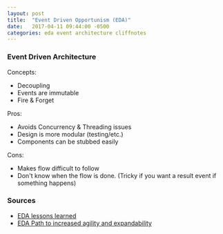 ```yaml
---
layout: post
title:  "Event Driven Opportunism (EDA)"
date:   2017-04-11 09:44:00 -0500
categories: eda event architecture cliffnotes
---
```



### Event Driven Architecture ###

Concepts:

  - Decoupling
  - Events are immutable
  - Fire & Forget


Pros:
  - Avoids Concurrency & Threading issues
  - Design is more modular (testing/etc.)
  - Components can be stubbed easily


Cons:
  - Makes flow difficult to follow
  - Don't know when the flow is done. (Tricky if you want a result event if something happens)


	
### Sources ###
  - [EDA lessons learned]
  - [EDA Path to increased agility and expandability]


[EDA lessons learned]: https://www.slideshare.net/rickvanderarend/event-driven-actors-lessons-learned
[EDA Path to increased agility and expandability]: http://wso2.com/whitepapers/event-driven-architecture-the-path-to-increased-agility-and-high-expandability/

